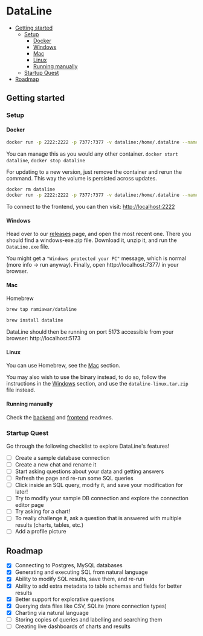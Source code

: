 # DataLine

- [Getting started](#getting-started)
  - [Setup](#setup)
    - [Docker](#docker)
    - [Windows](#windows)
    - [Mac](#mac)
    - [Linux](#linux)
    - [Running manually](#running-manually)
  - [Startup Quest](#startup-quest)
- [Roadmap](#roadmap)

## Getting started

### Setup

#### Docker

```bash
docker run -p 2222:2222 -p 7377:7377 -v dataline:/home/.dataline --name dataline ramiawar/dataline:latest
```

You can manage this as you would any other container. `docker start dataline`, `docker stop dataline`

For updating to a new version, just remove the container and rerun the command. This way the volume is persisted across updates.

```bash
docker rm dataline
docker run -p 2222:2222 -p 7377:7377 -v dataline:/home/.dataline --name dataline ramiawar/dataline:latest
```

To connect to the frontend, you can then visit:
[http://localhost:2222](http://localhost:2222)

#### Windows

Head over to our [releases](https://github.com/RamiAwar/dataline/tags) page, and open the most recent one. There you should find a windows-exe.zip file. Download it, unzip it, and run the `DataLine.exe` file.

You might get a `"Windows protected your PC"` message, which is normal (more info -> run anyway). Finally, open http://localhost:7377/ in your browser.

#### Mac

Homebrew

```bash
brew tap ramiawar/dataline

brew install dataline
```

DataLine should then be running on port 5173 accessible from your browser: http://localhost:5173

#### Linux

You can use Homebrew, see the [Mac](#mac) section.

You may also wish to use the binary instead, to do so, follow the instructions in the [Windows](#windows) section, and use the `dataline-linux.tar.zip` file instead.

#### Running manually

Check the [backend](./backend/README.md) and [frontend](./frontend/README.md) readmes.

### Startup Quest

Go through the following checklist to explore DataLine's features!

- [ ] Create a sample database connection
- [ ] Create a new chat and rename it
- [ ] Start asking questions about your data and getting answers
- [ ] Refresh the page and re-run some SQL queries
- [ ] Click inside an SQL query, modify it, and save your modification for later!
- [ ] Try to modify your sample DB connection and explore the connection editor page
- [ ] Try asking for a chart!
- [ ] To really challenge it, ask a question that is answered with multiple results (charts, tables, etc.)
- [ ] Add a profile picture

## Roadmap

- [x] Connecting to Postgres, MySQL databases
- [x] Generating and executing SQL from natural language
- [x] Ability to modify SQL results, save them, and re-run
- [x] Ability to add extra metadata to table schemas and fields for better results
- [x] Better support for explorative questions
- [x] Querying data files like CSV, SQLite (more connection types)
- [x] Charting via natural language
- [ ] Storing copies of queries and labelling and searching them
- [ ] Creating live dashboards of charts and results
